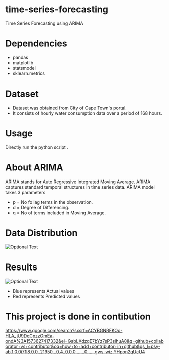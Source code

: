 # time-series-forecasting
Time Series Forecasting using ARIMA
# Dependencies

- pandas
- matplotlib
- statsmodel
- sklearn.metrics

# Dataset 
- Dataset was obtained from City of Cape Town's portal.
- It consists of hourly water consumption data over a period of 168 hours.
# Usage 
Directly run the python script .
# About ARIMA
 ARIMA stands for Auto Regressive Integrated Moving Average. ARIMA captures standard temporal structures in time series data.
 ARIMA model takes 3 parameters
 - p = No fo lag terms in the observation.
 - d = Degree of Differencing.
 - q = No of terms included in Moving Average.
# Data Distribution
![Optional Text](../master/images/histogram.png)
# Results
![Optional Text](../master/images/plot.png)
 - Blue represents Actual values
 - Red represents Predicted values
# This project is done in contibution 
 

https://www.google.com/search?sxsrf=ACYBGNRFKOo-HLA_jU9DeCpzzOmEa-ondA%3A1573627417332&ei=GabLXdzqE7bYz7sP3sihuA8&q=github+collaborator+vs+contributor&oq=how+to+add+contributor+in+github&gs_l=psy-ab.1.0.0i71l8.0.0..21950...0.4..0.0.0.......0......gws-wiz.YHpon2qUcU4
